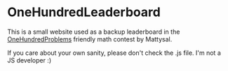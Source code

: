 # OneHundredLeaderboard

This is a small website used as a backup leaderboard in the [OneHundredProblems](https://gasmatematica.altervista.org/onehundredproblems/info.php) friendly math contest by Mattysal.

If you care about your own sanity, please don't check the .js file. I'm not a JS developer :)

